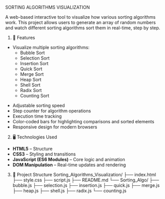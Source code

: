 SORTING ALGORITHMS VISUALIZATION

A web-based interactive tool to visualize how various sorting algorithms work. This project allows users to generate an array of random numbers and watch different sorting algorithms sort them in real-time, step by step.

1. 🚀 Features
* Visualize multiple sorting algorithms:
  - Bubble Sort
  - Selection Sort
  - Insertion Sort
  - Quick Sort
  - Merge Sort
  - Heap Sort
  - Shell Sort
  - Radix Sort
  - Counting Sort
- Adjustable sorting speed
- Step counter for algorithm operations
- Execution time tracking
- Color-coded bars for highlighting comparisons and sorted elements
- Responsive design for modern browsers

2. 🖥️ Technologies Used

- **HTML5** – Structure
- **CSS3** – Styling and transitions
- **JavaScript (ES6 Modules)** – Core logic and animation
- **DOM Manipulation** – Real-time updates and rendering

3. 📂 Project Structure
Sorting_Algorithms_Visualization/
├── index.html
├── style.css
├── script.js
├── README.md
└── Sorting_Algo/
    ├── bubble.js
    ├── selection.js
    ├── insertion.js
    ├── quick.js
    ├── merge.js
    ├── heap.js
    ├── shell.js
    ├── radix.js
    └── counting.js



